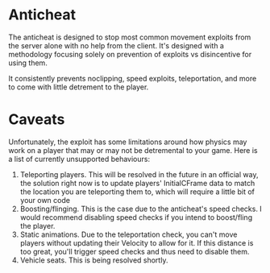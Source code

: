# Anticheat
The anticheat is designed to stop most common movement exploits from the server alone with no help from the client.
It's designed with a methodology focusing solely on prevention of exploits vs disincentive for using them.

It consistently prevents noclipping, speed exploits, teleportation, and more to come with little detrement to the player.

# Caveats
Unfortunately, the exploit has some limitations around how physics may work on a player that may or may not be detremental to your game.
Here is a list of currently unsupported behaviours:
1. Teleporting players. This will be resolved in the future in an official way, the solution right now is to update players' InitialCFrame data to match the location you are teleporting them to, which will require a little bit of your own code
2. Boosting/flinging. This is the case due to the anticheat's speed checks. I would recommend disabling speed checks if you intend to boost/fling the player.
3. Static animations. Due to the teleportation check, you can't move players without updating their Velocity to allow for it. If this distance is too great, you'll trigger speed checks and thus need to disable them.
4. Vehicle seats. This is being resolved shortly.
